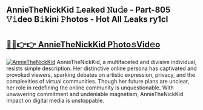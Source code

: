 ## AnnieTheNickKid 𝙻eaked 𝙽u𝚍e - Part-805 𝚅𝚒deo B𝚒kini 𝙿hotos - Hot All 𝙻eaks ry1cI

# <h2><a href="http://ld2gwa.urlbe.top/?page=AnnieTheNickKid">🔗🔗👉👉 AnnieTheNickKid P𝚑oto𝚜Vid𝚎o</a></h2>

[![AnnieTheNickKid](https://i.imgur.com/eBuTRDB.gif)](http://ld2gwa.urlbe.top/?page=AnnieTheNickKid)
AnnieTheNickKid, a multifaceted and divisive individual, resists simple description. Her distinctive online persona has captivated and provoked viewers, sparking debates on artistic expression, privacy, and the complexities of virtual communities. Though her future plans are unclear, her role in redefining the online community is unquestionable. With unwavering commitment and undeniable magnetism, AnnieTheNickKid impact on digital media is unstoppable.
